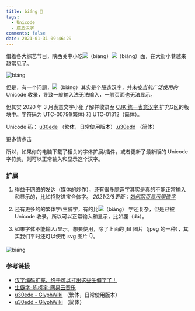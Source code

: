 ```yaml
---
title: biáng 
tags:
  - Unicode
  - 臆造汉字
comments: false
date: 2021-01-31 09:46:29
---
```


借着各大综艺节目，陕西关中小吃<img src="/images/biang/u30ede@5.svg" style="max-width:1em;display:inline"/>（biáng）<img src="/images/biang/u30ede@5.svg" style="max-width:1em;display:inline"/>（biáng）面，在大街小巷越来越常见了。

![biáng](/images/biang/biang.jfif)

但是，有一个问题，<img src="/images/biang/u30ede@5.svg" style="max-width:1em;display:inline"/>（biáng）其实是个臆造汉字，并未被*当前广泛使用的* Unicode 收录，导致一般输入法无法输入，一般页面也无法显示。

但其实 2020 年 3 月表意文字小组了解并收录至 [CJK 统一表意汉字 ](https://unicode.org/faq/han_cjk.html) 扩充G区的版块中。字符码为 UTC-00791(繁体) 和 UTC-01312（简体）。

Unicode 码： [u30ede](https://glyphwiki.org/wiki/u30ede) （繁体，日常使用版本）,[u30edd](https://glyphwiki.org/wiki/u30edd) （简体）

更多请点击 [<fa-link/>](http://ftp.unicode.org/Public/UNIDATA/USourceGlyphs.pdf)

所以，如果你的电脑下载了相关的字体扩展/插件，或者更新了最新版的 Unicode 字符集，则可以正常输入和显示这个汉字。

### 扩展

1. 得益于网络的发达（媒体的炒作），还有很多臆造字其实是真的不能正常输入和显示的，比如招财进宝合体字。
   *2021/2/6更新：[如何网页显示臆造字](/2021/02/06/zhaocaijinbao)*

2. 还有更多的的繁体字/生僻字，有的比<img src="/images/biang/u30ede@5.svg" style="max-width:1em;display:inline"/>（biáng） 字还复杂，但是已被 Unicode 收录，所以可以正常输入和显示，比如龘（dá）。

3. 如果字体不能输入/显示，想要使用，除了上面的 jfif 图片（jpeg 的一种），其实我们平时还可以使用 svg 图片 👇。

![biáng](/images/biang/u30ede@5.svg)

### 参考链接

- [汉字编码扩充，终于可以打出这些生僻字了！](https://www.sohu.com/a/379244647_355019)
- [生僻字-陈柯宇-网易云音乐](https://music.163.com/#/song?id=518781004&market=baiduqk)
- [u30ede - GlyphWiki](https://glyphwiki.org/wiki/u30ede) （繁体，日常使用版本）
- [u30edd - GlyphWiki](https://glyphwiki.org/wiki/u30edd) （简体）
